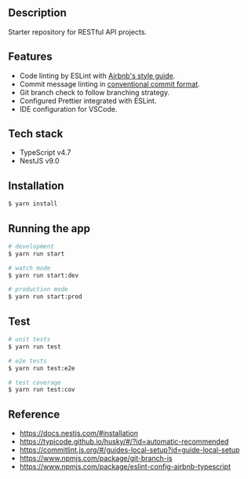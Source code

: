 
## Description

Starter repository for RESTful API projects.

## Features

- Code linting by ESLint with [Airbnb's style guide](https://github.com/airbnb/javascript).
- Commit message linting in [conventional commit format](https://conventionalcommits.org/).
- Git branch check to follow branching strategy.
- Configured Prettier integrated with ESLint.
- IDE configuration for VSCode.


## Tech stack

- TypeScript v4.7
- NestJS v9.0


## Installation

```bash
$ yarn install
```

## Running the app

```bash
# development
$ yarn run start

# watch mode
$ yarn run start:dev

# production mode
$ yarn run start:prod
```

## Test

```bash
# unit tests
$ yarn run test

# e2e tests
$ yarn run test:e2e

# test coverage
$ yarn run test:cov
```


## Reference

- https://docs.nestjs.com/#installation
- https://typicode.github.io/husky/#/?id=automatic-recommended
- https://commitlint.js.org/#/guides-local-setup?id=guide-local-setup
- https://www.npmjs.com/package/git-branch-is
- https://www.npmjs.com/package/eslint-config-airbnb-typescript